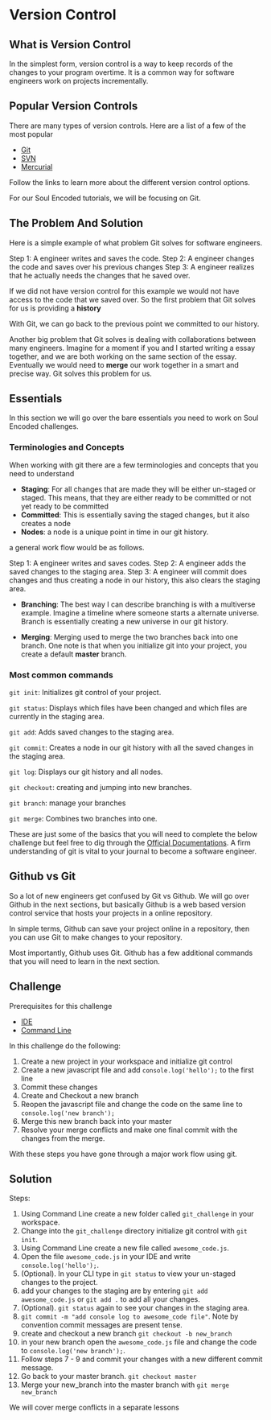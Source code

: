 # Version Control

## What is Version Control
In the simplest form, version control is a way to keep records of the changes to your program overtime. It is a common way for software engineers work on projects incrementally.

## Popular Version Controls
There are many types of version controls. Here are a list of a few of the most popular

- [Git](https://en.wikipedia.org/wiki/Git)
- [SVN](https://en.wikipedia.org/wiki/Apache_Subversion)
- [Mercurial](https://en.wikipedia.org/wiki/Mercurial)

Follow the links to learn more about the different version control options.

For our Soul Encoded tutorials, we will be focusing on Git.

## The Problem And Solution
Here is a simple example of what problem Git solves for software engineers.

Step 1: A engineer writes and saves the code.
Step 2: A engineer changes the code and saves over his previous changes
Step 3: A engineer realizes that he actually needs the changes that he saved over.

If we did not have version control for this example we would not have access to the code that we saved over.
So the first problem that Git solves for us is providing a **history**

With Git, we can go back to the previous point we committed to our history.

Another big problem that Git solves is dealing with collaborations between many engineers. Imagine for a moment if you and I started writing a essay together, and we are both working on the same section of the essay. Eventually we would need to **merge** our work together in a smart and precise way. Git solves this problem for us.

## Essentials

In this section we will go over the bare essentials you need to work on Soul Encoded challenges.

### Terminologies and Concepts

When working with git there are a few terminologies and concepts that you need to understand

- **Staging**: For all changes that are made they will be either un-staged or staged. This means, that they are either ready to be committed or not yet ready to be committed
- **Committed**: This is essentially saving the staged changes, but it also creates a node
- **Nodes**: a node is a unique point in time in our git history.  

a general work flow would be as follows.

Step 1: A engineer writes and saves codes.
Step 2: A engineer adds the saved changes to the staging area.
Step 3: A engineer will commit does changes and thus creating a node in our history, this also clears the staging area.

- **Branching**: The best way I can describe branching is with a multiverse example. Imagine a timeline where someone starts a alternate universe. Branch is essentially creating a new universe in our git history.

- **Merging**: Merging used to merge the two branches back into one branch. One note is that when you initialize git into your project, you create a default **master** branch.


### Most common commands
`git init`: Initializes git control of your project.

`git status`: Displays which files have been changed and which files are currently in the staging area.

`git add`: Adds saved changes to the staging area.

`git commit`: Creates a node in our git history with all the saved changes in the staging area.

`git log`: Displays our git history and all nodes.

`git checkout`: creating and jumping into new branches.

`git branch`: manage your branches

`git merge`: Combines two branches into one.

These are just some of the basics that you will need to complete the below challenge but feel free to dig through the [Official Documentations](https://git-scm.com/doc). A firm understanding of git is vital to your journal to become a software engineer.

## Github vs Git
So a lot of new engineers get confused by Git vs Github. We will go over Github in the next sections, but basically Github is a web based version control service that hosts your projects in a online repository.

In simple terms, Github can save your project online in a repository, then you can use Git to make changes to your repository.

Most importantly, Github uses Git. Github has a few additional commands that you will need to learn in the next section.

## Challenge

Prerequisites for this challenge
- [IDE](https://github.com/SoulEncoded/IDE)
- [Command Line]()

In this challenge do the following:

1. Create a new project in your workspace and initialize git control
2. Create a new javascript file and add `console.log('hello');` to the first line
3. Commit these changes
4. Create and Checkout a new branch
5. Reopen the javascript file and change the code on the same line to `console.log('new branch');`
6. Merge this new branch back into your master
7. Resolve your merge conflicts and make one final commit with the changes from the merge.

With these steps you have gone through a major work flow using git.

## Solution

Steps:

1. Using Command Line create a new folder called `git_challenge` in your workspace.
2. Change into the `git_challenge` directory initialize git control with `git init`.
3. Using Command Line create a new file called `awesome_code.js`.
5. Open the file `awesome_code.js` in your IDE and write `console.log('hello');`.
6. (Optional). In your CLI type in `git status` to view your un-staged changes to the project.
7. add your changes to the staging are by entering `git add awesome_code.js` or `git add .` to add all your changes.
8. (Optional). `git status` again to see your changes in the staging area.
9. `git commit -m "add console log to awesome_code file"`. Note by convention commit messages are present tense.
10. create and checkout a new branch `git checkout -b new_branch`
11. in your new branch open the `awesome_code.js` file and change the code to `console.log('new branch');`.
12. Follow steps 7 - 9 and commit your changes with a new different commit message.
13. Go back to your master branch. `git checkout master`
14. Merge your new_branch into the master branch with `git merge new_branch`

We will cover merge conflicts in a separate lessons
